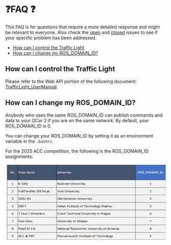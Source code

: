 # ❓FAQ ❓ <!-- omit in toc -->

This FAQ is for questions that require a more detailed response and might be relevant to everyone. Also check the [open](https://github.com/quanser/ACC-Competition-2025/issues) and [closed](https://github.com/quanser/ACC-Competition-2025/issues?q=is%3Aissue%20state%3Aclosed) issues to see if your specific problem has been addressed.

- [How can I control the Traffic Light](#how-can-i-control-the-traffic-light)
- [How can I change my ROS\_DOMAIN\_ID?](#how-can-i-change-my-ros_domain_id)

## How can I control the Traffic Light

Please refer to the Web API portion of the following document: [TrafficLight_UserManual](https://github.com/quanser/Quanser_Academic_Resources/blob/dev-windows/3_user_manuals/traffic_light/user_manual_traffic_light.pdf).

## How can I change my ROS_DOMAIN_ID?

Anybody who uses the same ROS_DOMAIN_ID can publish commands and data to your QCar 2 if you are on the same network. By default, your ROS_DOMAIN_ID is 0.

You can change your ROS_DOMAIN_ID by setting it as an environment variable in the `.bashrc`.

For the 2025 ACC competition, the following is the ROS_DOMAIN_ID assignments:

![ROS_DOMAIN_IDs](https://github.com/quanser/ACC-Competition-2025/blob/stage2/Software_Guides/Pictures/ROSDomainIDsACC2025.png)